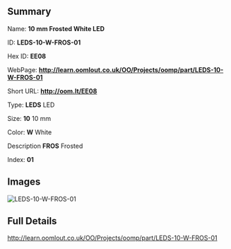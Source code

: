 

## Summary
 
Name: __10 mm Frosted White LED__

ID: __LEDS-10-W-FROS-01__

Hex ID: __EE08__

WebPage: __http://learn.oomlout.co.uk/OO/Projects/oomp/part/LEDS-10-W-FROS-01__

Short URL: __http://oom.lt/EE08__


Type: __LEDS__ LED 

Size: __10__ 10 mm 

Color: __W__ White 

Description __FROS__ Frosted 

Index: __01__


## Images
![LEDS-10-W-FROS-01](http://oomlout.com/oomp-gen/parts/LEDS-10-W-FROS-01/LEDS-10-W-FROS-01_420.jpg)



## Full Details

 http://learn.oomlout.co.uk/OO/Projects/oomp/part/LEDS-10-W-FROS-01














